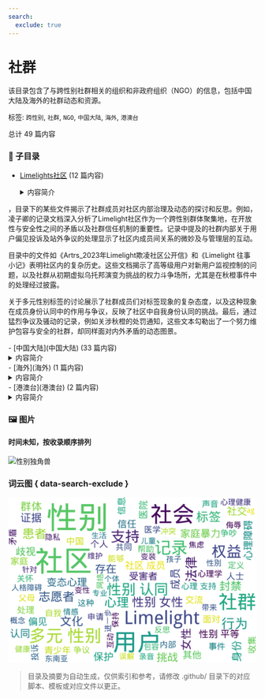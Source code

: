 ```yaml
---
search:
  exclude: true
---
```



# 社群

该目录包含了与跨性别社群相关的组织和非政府组织（NGO）的信息，包括中国大陆及海外的社群动态和资源。


标签: `跨性别`, `社群`, `NGO`, `中国大陆`, `海外`, `港澳台`


总计 49 篇内容


### 📁 子目录

- [Limelights社区](Limelights社区) (12 篇内容)
  <details><summary>内容简介</summary>

  Limelights社区是一个以跨性别者及多元性别群体为核心的在线社群，在这一目录下，记录了多个关于社群内部事务的讨论和故事，这些文档反映了社区在发展过程中的各种挑战和成长：

，目录下的某些文件揭示了社群成员对社区内部治理及动态的探讨和反思。例如，凌子卿的记录文档深入分析了Limelight社区作为一个跨性别群体聚集地，在开放性与安全性之间的矛盾以及社群信任机制的重要性。记录中提及的社群内部关于用户偏见投诉及站外争议的处理显示了社区内成员间关系的微妙及与管理层的互动。

目录中的文件如《Artrs_2023年Limelight欺凌社区公开信》和《Limelight 往事小记》表明社区内的复杂历史。这些文档揭示了高等级用户对新用户监视控制的问题，以及社群从初期虚拟乌托邦演变为挑战的权力斗争场所，尤其是在秋橙事件中的处理经过披露。

关于多元性别标签的讨论展示了社群成员们对标签现象的复杂态度，以及这种现象在成员身份认同中的作用与争议，反映了社区中自我身份认同的挑战。最后，通过猛烈争议及骚动的记录，例如关涉秋橙的处罚通知，这些文本勾勒出了一个努力维护包容与安全的社群，却同样面对内外矛盾的动态图景。
  </details>
- [中国大陆](中国大陆) (33 篇内容)
  <details><summary>内容简介</summary>

  这一目录包含了有关中国大陆的跨性别社群及非政府组织（NGO）的信息和资源，旨在为跨性别者提供一个互助与支持的平台。
  </details>
- [海外](海外) (1 篇内容)
  <details><summary>内容简介</summary>

  该目录包含海外跨性别社群与非政府组织（NGO）的相关文件和信息，旨在介绍和记录这些社群如何支持跨性别人士及其所面临的挑战与机遇。
  </details>
- [港澳台](港澳台) (2 篇内容)
  <details><summary>内容简介</summary>

  该目录收录有关港澳台地区跨性别社群及非政府组织的信息和资源，旨在为研究和了解这一人群的现状和需求提供支持。
  </details>


### 🖼️ 图片


#### 时间未知，按收录顺序排列


![性别独角兽](性别独角兽.jpg)



### 词云图 { data-search-exclude }

![./社群及NGO文件/社群讨论摘要词云图](abstracts_wordcloud.png)


> 目录及摘要为自动生成，仅供索引和参考，请修改 .github/ 目录下的对应脚本、模板或对应文件以更正。
